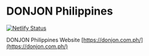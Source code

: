 # DONJON Philippines
[![Netlify Status](https://api.netlify.com/api/v1/badges/ea8c474a-7ada-4200-8257-32bbfde63ad7/deploy-status)](https://app.netlify.com/sites/tourmaline-axolotl-c8c3b6/deploys)

DONJON Philippines Website
[https://donjon.com.ph/](https://donjon.com.ph/)
